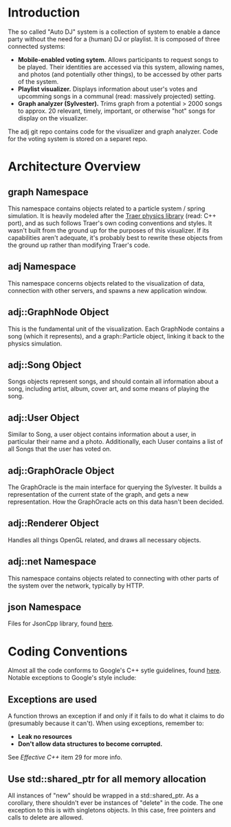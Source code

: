 
Introduction
============

The so called "Auto DJ" system is a collection of system to enable a dance party without the need for a (human) DJ or playlist. It is composed of three connected systems:

* **Mobile-enabled voting sytem.** Allows participants to request songs to be played. Their identities are accessed via this system, allowing names, and photos (and potentially other things), to be accessed by other parts of the system.
* **Playlist visualizer.** Displays information about user's votes and upcomming songs in a communal (read: massively projected) setting. 
* **Graph analyzer (Sylvester).** Trims graph from a potential > 2000 songs to approx. 20 relevant, timely, important, or otherwise "hot" songs for display on the visualizer.

The adj git repo contains code for the visualizer and graph analyzer. Code for the voting system is stored on a separet repo.

Architecture Overview
=====================

graph Namespace
---------------

This namespace contains objects related to a particle system / spring simulation. It is heavily modeled after the [Traer physics library](http://murderandcreate.com/physics/) (read: C++ port), and as such follows Traer's own coding conventions and styles. It wasn't built from the ground up for the purposes of this visualizer. If its capabilities aren't adequate, it's probably best to rewrite these objects from the ground up rather than modifying Traer's code.

adj Namespace
-------------

This namespace concerns objects related to the visualization of data, connection with other servers, and spawns a new application window.

adj::GraphNode Object
---------------------

This is the fundamental unit of the visualization. Each GraphNode contains a song (which it represents), and a graph::Particle object, linking it back to the physics simulation.

adj::Song Object
----------------

Songs objects represent songs, and should contain all information about a song, including artist, album, cover art, and some means of playing the song.

adj::User Object
----------------

Similar to Song, a user object contains information about a user, in particular their name and a photo. Additionally, each Uuser contains a list of all Songs that the user has voted on.

adj::GraphOracle Object
-----------------------

The GraphOracle is the main interface for querying the Sylvester. It builds a representation of the current state of the graph, and gets a new representation. How the GraphOracle acts on this data hasn't been decided.

adj::Renderer Object
--------------------

Handles all things OpenGL related, and draws all necessary objects.

adj::net Namespace
------------------

This namespace contains objects related to connecting with other parts of the system over the network, typically by HTTP.

json Namespace
--------------

Files for JsonCpp library, found [here](http://jsoncpp.sourceforge.net/).

Coding Conventions
==================

Almost all the code conforms to Google's C++ sytle guidelines, found [here](http://google-styleguide.googlecode.com/svn/trunk/cppguide.xml). Notable exceptions to Google's style include:

Exceptions are used 
-------------------

A function throws an exception if and only if it fails to do what it claims to do (presumably because it can't). When using exceptions, remember to:

* **Leak no resources**
* **Don't allow data structures to become corrupted.**

See *Effective C++* item 29 for more info.

Use std::shared_ptr for all memory allocation
---------------------------------------------

All instances of "new" should be wrapped in a std::shared_ptr. As a corollary, there shouldn't ever be instances of "delete" in the code. The one exception to this is with singletons objects. In this case, free pointers and calls to delete are allowed.

